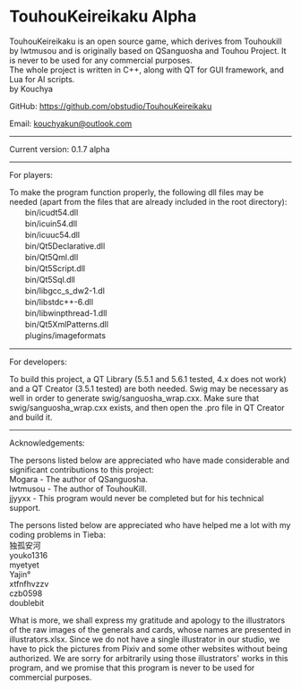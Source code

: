 TouhouKeireikaku Alpha
=====================================

TouhouKeireikaku is an open source game, which derives from Touhoukill by lwtmusou and is originally
based on QSanguosha and Touhou Project. It is never to be used for any commercial purposes.<br>
The whole project is written in C++, along with QT for GUI framework, and Lua for AI scripts.<br>
by Kouchya

GitHub: https://github.com/obstudio/TouhouKeireikaku

Email: kouchyakun@outlook.com

*************************************

Current version: 0.1.7 alpha

*************************************

For players:

To make the program function properly, the following dll files may be needed (apart from the files
that are already included in the root directory):<br>
　　bin/icudt54.dll<br>
　　bin/icuin54.dll<br>
　　bin/icuuc54.dll<br>
　　bin/Qt5Declarative.dll<br>
　　bin/Qt5Qml.dll<br>
　　bin/Qt5Script.dll<br>
　　bin/Qt5Sql.dll<br>
　　bin/libgcc_s_dw2-1.dl<br>
　　bin/libstdc++-6.dll<br>
　　bin/libwinpthread-1.dll<br>
　　bin/Qt5XmlPatterns.dll<br>
　　plugins/imageformats<br>

*************************************

For developers:

To build this project, a QT Library (5.5.1 and 5.6.1 tested, 4.x does not work) and a QT Creator (3.5.1 tested) are both needed.
Swig may be necessary as well in order to generate swig/sanguosha_wrap.cxx.
Make sure that swig/sanguosha_wrap.cxx exists, and then open the .pro file in QT Creator and build it.

*************************************

Acknowledgements:

The persons listed below are appreciated who have made considerable and significant contributions to this project:<br>
	Mogara - The author of QSanguosha.<br>
	lwtmusou - The author of TouhouKill.<br>
	jjyyxx - This program would never be completed but for his technical support.<br>

The persons listed below are appreciated who have helped me a lot with my coding problems in Tieba:<br>
	独孤安河<br>
	youko1316<br>
	myetyet<br>
	Yajin°<br>
	xtfnfhvzzv<br>
	czb0598<br>
	doublebit<br>

What is more, we shall express my gratitude and apology to the illustrators of the raw images of the generals and cards, whose names are
presented in illustrators.xlsx. Since we do not have a single illustrator in our studio, we have to pick the pictures from Pixiv and some
other websites without being authorized. We are sorry for arbitrarily using those illustrators' works in this program, and we promise that
this program is never to be used for commercial purposes.



	